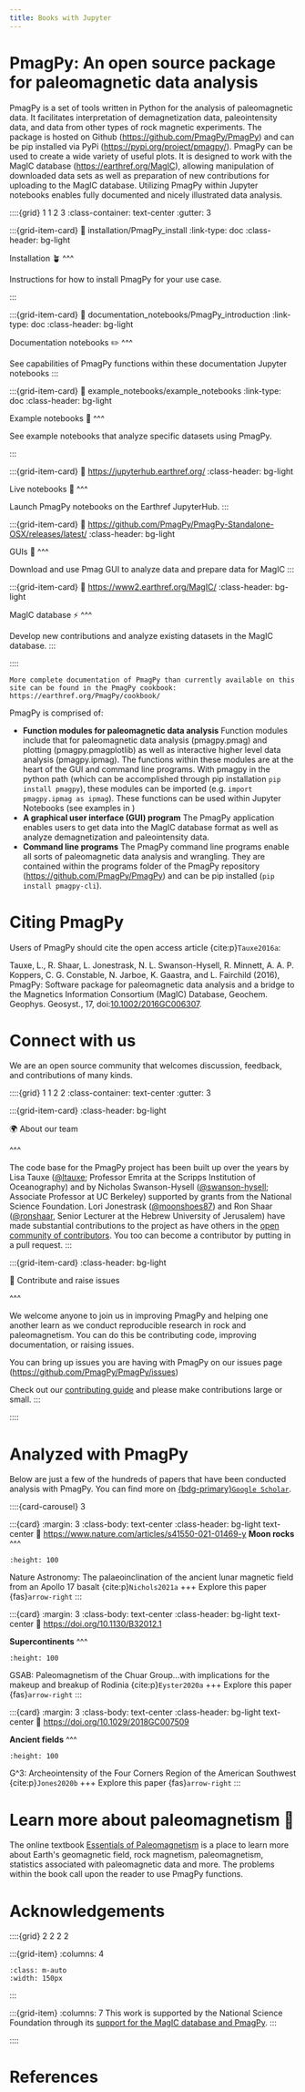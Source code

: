 ```yaml
---
title: Books with Jupyter
---
```


# PmagPy: An open source package for paleomagnetic data analysis

PmagPy is a set of tools written in Python for the analysis of paleomagnetic data. It facilitates interpretation of demagnetization data, paleointensity data, and data from other types of rock magnetic experiments. The package is hosted on Github (https://github.com/PmagPy/PmagPy) and can be pip installed via PyPi (https://pypi.org/project/pmagpy/). PmagPy can be used to create a wide variety of useful plots. It is designed to work with the MagIC database (https://earthref.org/MagIC), allowing manipulation of downloaded data sets as well as preparation of new contributions for uploading to the MagIC database. Utilizing PmagPy within Jupyter notebooks enables fully documented and nicely illustrated data analysis.

::::{grid} 1 1 2 3
:class-container: text-center
:gutter: 3

:::{grid-item-card}
:link: installation/PmagPy_install
:link-type: doc
:class-header: bg-light

Installation 🪴
^^^

Instructions for how to install PmagPy for your use case.

:::

:::{grid-item-card}
:link: documentation_notebooks/PmagPy_introduction
:link-type: doc
:class-header: bg-light

Documentation notebooks ✏️
^^^

See capabilities of PmagPy functions within these documentation Jupyter notebooks
:::

:::{grid-item-card}
:link: example_notebooks/example_notebooks
:link-type: doc
:class-header: bg-light

Example notebooks 📓
^^^

See example notebooks that analyze specific datasets using PmagPy.

:::

:::{grid-item-card}
:link: https://jupyterhub.earthref.org/
:class-header: bg-light

Live notebooks 🚀
^^^

Launch PmagPy notebooks on the Earthref JupyterHub.
:::

:::{grid-item-card}
:link: https://github.com/PmagPy/PmagPy-Standalone-OSX/releases/latest/
:class-header: bg-light

GUIs 🎁
^^^

Download and use Pmag GUI to analyze data and prepare data for MagIC
:::

:::{grid-item-card}
:link: https://www2.earthref.org/MagIC/
:class-header: bg-light

MagIC database ⚡
^^^

Develop new contributions and analyze existing datasets in the MagIC database.
:::

::::

```{note}
More complete documentation of PmagPy than currently available on this site can be found in the PmagPy cookbook: https://earthref.org/PmagPy/cookbook/
```

PmagPy is comprised of:

- **Function modules for paleomagnetic data analysis** Function modules include that for paleomagnetic data analysis (pmagpy.pmag) and plotting (pmagpy.pmagplotlib) as well as interactive higher level data analysis (pmagpy.ipmag). The functions within these modules are at the heart of the GUI and command line programs. With pmagpy in the python path (which can be accomplished through pip installation ```pip install pmagpy```), these modules can be imported (e.g. ```import pmagpy.ipmag as ipmag```). These functions can be used within Jupyter Notebooks (see examples in [](./documentation_notebooks/PmagPy_introduction.ipynb))
- **A graphical user interface (GUI) program** The PmagPy application enables users to get data into the MagIC database format as well as analyze demagnetization and paleointensity data.
- **Command line programs** The PmagPy command line programs enable all sorts of  paleomagnetic data analysis and wrangling. They are contained within the programs folder of the PmagPy repository (https://github.com/PmagPy/PmagPy) and can be pip installed (```pip install pmagpy-cli```).

# Citing PmagPy

Users of PmagPy should cite the open access article {cite:p}`Tauxe2016a`:

Tauxe, L., R. Shaar, L. Jonestrask, N. L. Swanson-Hysell, R. Minnett, A. A. P. Koppers, C. G. Constable, N. Jarboe, K. Gaastra, and L. Fairchild (2016), PmagPy: Software package for paleomagnetic data analysis and a bridge to the Magnetics Information Consortium (MagIC) Database, Geochem. Geophys. Geosyst., 17, doi:[10.1002/2016GC006307](http://dx.doi.org/10.1002/2016GC006307).

# Connect with us

We are an open source community that welcomes discussion, feedback, and contributions of many kinds.

::::{grid} 1 1 2 2
:class-container: text-center
:gutter: 3

:::{grid-item-card}
:class-header: bg-light

🌍 About our team

^^^

The code base for the PmagPy project has been built up over the years by Lisa Tauxe (<a href="https://github.com/ltauxe" class="user-mention">@ltauxe</a>; Professor Emrita at the Scripps Institution of Oceanography) and by Nicholas Swanson-Hysell (<a href="https://github.com/swanson-hysell" class="user-mention">@swanson-hysell</a>; Associate Professor at UC Berkeley) supported by grants from the National Science Foundation. Lori Jonestrask (<a href="https://github.com/moonshoes87" class="user-mention">@moonshoes87</a>) and Ron Shaar (<a href="https://github.com/ronshaar" class="user-mention">@ronshaar</a>, Senior Lecturer at the Hebrew University of Jerusalem) have made substantial contributions to the project as have others in the [open community of contributors](https://github.com/pmagpy/pmagpy/graphs/contributors). You too can become a contributor by putting in a pull request.
:::

:::{grid-item-card}
:class-header: bg-light

🙌 Contribute and raise issues

^^^

We welcome anyone to join us in improving PmagPy and helping one another learn as we conduct reproducible research in rock and paleomagnetism. You can do this be contributing code, improving documentation, or raising issues.

You can bring up issues you are having with PmagPy on our issues page (https://github.com/PmagPy/PmagPy/issues)

Check out our [contributing guide](https://github.com/PmagPy/PmagPy/blob/master/CONTRIBUTING.md) and please make contributions large or small.
:::

::::

# Analyzed with PmagPy

Below are just a few of the hundreds of papers that have been conducted analysis with PmagPy.
You can find more on [{bdg-primary}`Google Scholar`](https://scholar.google.com/scholar?cites=16152229079597538403).


::::{card-carousel} 3

:::{card}
:margin: 3
:class-body: text-center
:class-header: bg-light text-center
:link: https://www.nature.com/articles/s41550-021-01469-y
**Moon rocks**
^^^
```{image} images/example_papers/Nichols_2021.png
:height: 100
```

Nature Astronomy: The palaeoinclination of the ancient lunar magnetic field from an Apollo 17 basalt {cite:p}`Nichols2021a`
+++
Explore this paper {fas}`arrow-right`
:::

:::{card}
:margin: 3
:class-body: text-center
:class-header: bg-light text-center
:link: https://doi.org/10.1130/B32012.1

**Supercontinents**
^^^
```{image} images/example_papers/Eyster_2020.png
:height: 100
```

GSAB: Paleomagnetism of the Chuar Group...with implications for the makeup and breakup of Rodinia {cite:p}`Eyster2020a`
+++
Explore this paper {fas}`arrow-right`
:::

:::{card}
:margin: 3
:class-body: text-center
:class-header: bg-light text-center
:link: https://doi.org/10.1029/2018GC007509

**Ancient fields**
^^^
```{image} images/example_papers/Jones_2020.png
:height: 100
```

G^3: Archeointensity of the Four Corners Region of the American Southwest {cite:p}`Jones2020b`
+++
Explore this paper {fas}`arrow-right`
:::

# Learn more about paleomagnetism 📖

The online textbook [Essentials of Paleomagnetism](https://earthref.org/MagIC/books/Tauxe/Essentials/) is a place to learn more about Earth's geomagnetic field, rock magnetism, paleomagnetism, statistics associated with paleomagnetic data and more. The problems within the book call upon the reader to use PmagPy functions.

# Acknowledgements

::::{grid} 2 2 2 2

:::{grid-item}
:columns: 4

```{image} images/logos/NSF_logo.png
:class: m-auto
:width: 150px
```

:::

:::{grid-item}
:columns: 7
This work is supported by the National Science Foundation through its [support for the MagIC database and PmagPy](https://www.nsf.gov/awardsearch/showAward?AWD_ID=2148719).
:::

::::

# References

```{bibliography}
```